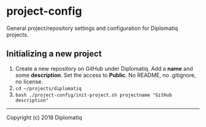 # project-config

General project/repository settings and configuration for Diplomatiq projects.

## Initializing a new project

1. Create a new repository on GitHub under Diplomatiq. Add a **name** and some **description**. Set the access to **Public**. No README, no .gitignore, no license.
2. `cd ~/projects/diplomatiq`
3. `bash ./project-config/init-project.sh projectname "GitHub description"`

---

Copyright (c) 2018 Diplomatiq
